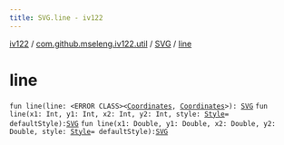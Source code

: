 ```yaml
---
title: SVG.line - iv122
---
```


[iv122](../../index.md) / [com.github.mseleng.iv122.util](../index.md) / [SVG](index.md) / [line](.)

# line

`fun line(line: <ERROR CLASS><`[`Coordinates`](../-coordinates/index.md)`, `[`Coordinates`](../-coordinates/index.md)`>): `[`SVG`](index.md)
`fun line(x1: Int, y1: Int, x2: Int, y2: Int, style: `[`Style`](../-style/index.md)` = defaultStyle): `[`SVG`](index.md)
`fun line(x1: Double, y1: Double, x2: Double, y2: Double, style: `[`Style`](../-style/index.md)` = defaultStyle): `[`SVG`](index.md)